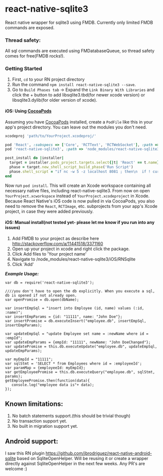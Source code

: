 # react-native-sqlite3

 React native wrapper for sqlite3 using FMDB. Currently only limited FMDB commands are exposed.

### Thread safety:
  
 All sql commands are executed using FMDatabaseQueue, so thread safety comes for free(FMDB rocks!).
 
### Getting Started

 1. First, `cd` to your RN project directory
 2. Run the command `npm install react-native-sqlite3 --save`.
 4. Go to  `Build Phases tab` -> Expand the `Link Binary With Libraries` 
    and click the + button to add 
    libsqlite3.tbd(for newer xcode version) or libsqlite3.dylib(for older version of xcode). 
 
#### iOS: Using [CocoaPods](https://cocoapods.org)

 Assuming you have [CocoaPods](https://cocoapods.org) installed, create a `PodFile` like this in your app's project directory. You can leave out the modules you don't need.

 ```ruby
 xcodeproj 'path/to/YourProject.xcodeproj/'

 pod 'React', :subspecs => ['Core', 'RCTText', 'RCTWebSocket'], :path => 'node_modules/react-native'
 pod 'react-native-sqlite3', :path => 'node_modules/react-native-sqlite3'

 post_install do |installer|
   target = installer.pods_project.targets.select{|t| 'React' == t.name}.first
   phase = target.new_shell_script_build_phase('Run Script')
   phase.shell_script = "if nc -w 5 -z localhost 8081 ; then\n  if ! curl -s \"http://localhost:8081/status\" | grep -q \"packager-status:running\" ; then\n    echo \"Port 8081 already in use, packager is either not running or not running correctly\"\n    exit 2\n  fi\nelse\n  open $SRCROOT/../node_modules/react-native/packager/launchPackager.command || echo \"Can't start packager automatically\"\nfi"
 end
 ```

 Now run `pod install`. This will create an Xcode workspace containing all necessary native files, including react-native-sqlite3. From now on open `YourProject.xcworkspace` instead of `YourProject.xcodeproject` in Xcode. Because React Native's iOS code is now pulled in via CocoaPods, you also need to remove the `React`, `RCTImage`, etc. subprojects from your app's Xcode project, in case they were added previously.

#### iOS: Manual install(not tested yet- please let me know if you run into any issues)

1. Add FMDB to your project as describe here http://stackoverflow.com/a/11441518/3371160
2. Open up your project in xcode and right click the package.
3. Click Add files to 'Your project name'
4. Navigate to /node_modules/react-native-sqlite3/iOS/RNSqlite
5. Click 'Add'

***Example Usage:***

    var db = require('react-native-sqlite3');
    
    ////you don't have to open the db explicitly. When you execute a sql, db is opened if not already open.
    var openPromise = db.open(dbName);

    var insertEmpSql = "insert into Employee (id, name) values (:id, :name)";
    var insertEmpParams = {id: "11111", name: "John Doe"};
    var insertPromise = db.executeInsert("employee.db", insertEmpSql, insertEmpParams);

    var updateEmpSql = "update Employee set name = :newName where id = :empId";
    var updateEmpParams = {empId: "11111", newName: "John DoeChanged"};
    var updatePromise = this.db.executeUpdate("employee.db", updateEmpSql, updateEmpParams);
        
    var myEmpId = "11111"; 
    var sqlStmt = 'SELECT * from Employees where id = :employeeId';
    var paramMap = {employeeId: myEmpId};  
    var getEmployeePromise = this.db.executeQuery("employee.db", sqlStmt, params);
    getEmployeePromise.then(function(data){
       console.log("employee data is"+ data);
    });
       
## Known limitations:
  
  1. No batch statements support.(this should be trivial though)
  2. No transaction support yet.
  3. No built in migration support yet.
  
## Android support:
 
 I saw this RN plugin https://github.com/jbrodriguez/react-native-android-sqlite based on SqliteOpenHelper. Will be reusing it or create a wrapper directly against SqliteOpenHelper in the next few weeks. Any PR's are welcome :)
